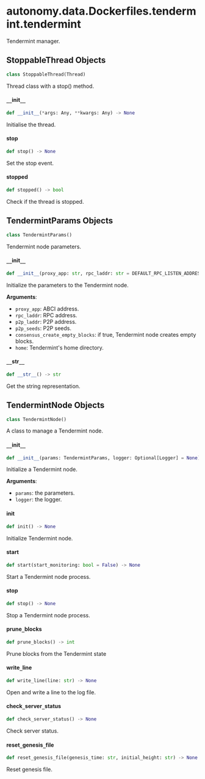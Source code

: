 <a id="autonomy.data.Dockerfiles.tendermint.tendermint"></a>

# autonomy.data.Dockerfiles.tendermint.tendermint

Tendermint manager.

<a id="autonomy.data.Dockerfiles.tendermint.tendermint.StoppableThread"></a>

## StoppableThread Objects

```python
class StoppableThread(Thread)
```

Thread class with a stop() method.

<a id="autonomy.data.Dockerfiles.tendermint.tendermint.StoppableThread.__init__"></a>

#### `__`init`__`

```python
def __init__(*args: Any, **kwargs: Any) -> None
```

Initialise the thread.

<a id="autonomy.data.Dockerfiles.tendermint.tendermint.StoppableThread.stop"></a>

#### stop

```python
def stop() -> None
```

Set the stop event.

<a id="autonomy.data.Dockerfiles.tendermint.tendermint.StoppableThread.stopped"></a>

#### stopped

```python
def stopped() -> bool
```

Check if the thread is stopped.

<a id="autonomy.data.Dockerfiles.tendermint.tendermint.TendermintParams"></a>

## TendermintParams Objects

```python
class TendermintParams()
```

Tendermint node parameters.

<a id="autonomy.data.Dockerfiles.tendermint.tendermint.TendermintParams.__init__"></a>

#### `__`init`__`

```python
def __init__(proxy_app: str, rpc_laddr: str = DEFAULT_RPC_LISTEN_ADDRESS, p2p_laddr: str = DEFAULT_P2P_LISTEN_ADDRESS, p2p_seeds: Optional[List[str]] = None, consensus_create_empty_blocks: bool = True, home: Optional[str] = None)
```

Initialize the parameters to the Tendermint node.

**Arguments**:

- `proxy_app`: ABCI address.
- `rpc_laddr`: RPC address.
- `p2p_laddr`: P2P address.
- `p2p_seeds`: P2P seeds.
- `consensus_create_empty_blocks`: if true, Tendermint node creates empty blocks.
- `home`: Tendermint's home directory.

<a id="autonomy.data.Dockerfiles.tendermint.tendermint.TendermintParams.__str__"></a>

#### `__`str`__`

```python
def __str__() -> str
```

Get the string representation.

<a id="autonomy.data.Dockerfiles.tendermint.tendermint.TendermintNode"></a>

## TendermintNode Objects

```python
class TendermintNode()
```

A class to manage a Tendermint node.

<a id="autonomy.data.Dockerfiles.tendermint.tendermint.TendermintNode.__init__"></a>

#### `__`init`__`

```python
def __init__(params: TendermintParams, logger: Optional[Logger] = None)
```

Initialize a Tendermint node.

**Arguments**:

- `params`: the parameters.
- `logger`: the logger.

<a id="autonomy.data.Dockerfiles.tendermint.tendermint.TendermintNode.init"></a>

#### init

```python
def init() -> None
```

Initialize Tendermint node.

<a id="autonomy.data.Dockerfiles.tendermint.tendermint.TendermintNode.start"></a>

#### start

```python
def start(start_monitoring: bool = False) -> None
```

Start a Tendermint node process.

<a id="autonomy.data.Dockerfiles.tendermint.tendermint.TendermintNode.stop"></a>

#### stop

```python
def stop() -> None
```

Stop a Tendermint node process.

<a id="autonomy.data.Dockerfiles.tendermint.tendermint.TendermintNode.prune_blocks"></a>

#### prune`_`blocks

```python
def prune_blocks() -> int
```

Prune blocks from the Tendermint state

<a id="autonomy.data.Dockerfiles.tendermint.tendermint.TendermintNode.write_line"></a>

#### write`_`line

```python
def write_line(line: str) -> None
```

Open and write a line to the log file.

<a id="autonomy.data.Dockerfiles.tendermint.tendermint.TendermintNode.check_server_status"></a>

#### check`_`server`_`status

```python
def check_server_status() -> None
```

Check server status.

<a id="autonomy.data.Dockerfiles.tendermint.tendermint.TendermintNode.reset_genesis_file"></a>

#### reset`_`genesis`_`file

```python
def reset_genesis_file(genesis_time: str, initial_height: str) -> None
```

Reset genesis file.

